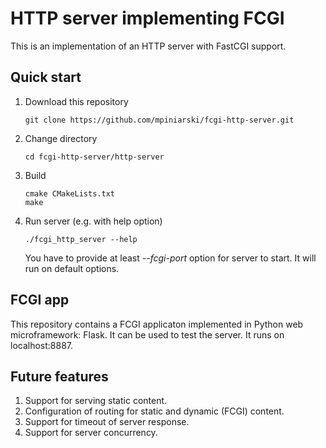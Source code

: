 # HTTP server implementing FCGI #
This is an implementation of an HTTP server with FastCGI support.

## Quick start ##
1. Download this repository

    ```
    git clone https://github.com/mpiniarski/fcgi-http-server.git 
    ```
2. Change directory

    ```
    cd fcgi-http-server/http-server
    ```
3. Build 

    ```
    cmake CMakeLists.txt
    make
    ```
4. Run server (e.g. with help option)

    ```
    ./fcgi_http_server --help
    ```
    You have to provide at least _--fcgi-port_ option for server to start. It will run on default options.
    
## FCGI app ##
This repository contains a FCGI applicaton implemented in Python web microframework: Flask. It can be used to test the server. It runs on localhost:8887.

## Future features ##
1. Support for serving static content.
2. Configuration of routing for static and dynamic (FCGI) content.
3. Support for timeout of server response.
4. Support for server concurrency.






